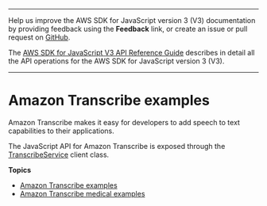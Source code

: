 --------

Help us improve the AWS SDK for JavaScript version 3 \(V3\) documentation by providing feedback using the **Feedback** link, or create an issue or pull request on [GitHub](https://github.com/awsdocs/aws-sdk-for-javascript-v3)\.

 The [AWS SDK for JavaScript V3 API Reference Guide](https://docs.aws.amazon.com/AWSJavaScriptSDK/v3/latest/index.html) describes in detail all the API operations for the AWS SDK for JavaScript version 3 \(V3\)\.

--------

# Amazon Transcribe examples<a name="Transcribe-examples"></a>

Amazon Transcribe makes it easy for developers to add speech to text capabilities to their applications\. 



The JavaScript API for Amazon Transcribe is exposed through the [TranscribeService](https://docs.aws.amazon.com/AWSJavaScriptSDK/v3/latest/clients/client-transcribe/classes/transcribe.html) client class\.

**Topics**
+ [Amazon Transcribe examples](transcribe-examples-section.md)
+ [Amazon Transcribe medical examples](transcribe-medical-examples-section.md)